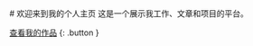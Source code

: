 <link rel="stylesheet" href="/assets/css/style.css">
# 欢迎来到我的个人主页
这是一个展示我工作、文章和项目的平台。

[查看我的作品](#) {: .button }
